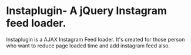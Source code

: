 # Instaplugin- A jQuery Instagram feed loader.

Instaplugin is a AJAX Instagram Feed loader. It's created for those person who want to reduce page loaded time and add instagram feed also.